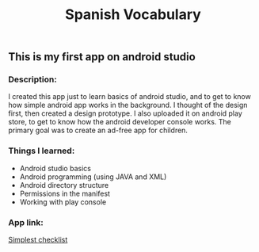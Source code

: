 <!DOCTYPE html>
<html>
<header>
  <h1>Spanish Vocabulary<h1>
</header>
<body>
  <h2>This is my first app on android studio</h2>
  <section>
    <h3>Description: </h3>
    <p>I created this app just to learn basics of android studio, and to get to know how simple android app works in the background.
     I thought of the design first, then created a design prototype. I also uploaded it on android play store, to get to know how the android developer console works. The primary goal was to create an ad-free app for children.</p>
    <h3>Things I learned: </h3>
    <ul>
      <li>Android studio basics</li>
      <li>Android programming (using JAVA and XML)</li>
      <li>Android directory structure</li>
      <li>Permissions in the manifest</li>
      <li>Working with play console</li>
    </ul>
    <h3>App link: </h3>
    <a href="https://play.google.com/store/apps/details?id=com.ruturaj.android.spanishvocabulary">Simplest checklist</a>
  </section>
</body>
</html>
